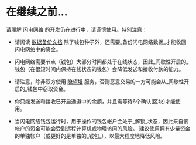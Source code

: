 # 在继续之前...

请理解 [闪电网络](https://docs.decred.org/lightning-network/overview/)
的开发仍在进行中，请谨慎使用。特别注意：

- 请阅读 [数据备份文档](https://docs.decred.org/lightning-network/backups/) 除了钱包种子外，还需要_备份闪电网络数据_才能收回闪电网络中的资金。

- 闪电网络需要节点（钱包）大部分时间都处于在线状态，因此_间歇性开启的_钱包（在很短时间内保持在线状态的钱包）会降低发送和接收付款的能力。

- 请注意，除非双方使用 [瞭望塔](https://docs.decred.org/lightning-network/watchtowers/) 服务，否则恶意交易的一方可能会从_间歇性开启的_钱包中窃取资金。

- 你只能发送和接收已开启通道中的余额，并且需等待6个确认(区块)才能使用。

- 当闪电网络钱包运行时，用于操作的钱包帐户会处于_解锁_状态，因此来自该帐户的资金可能会受到远程计算机或物理访问的风险。 建议使用拥有少量资金的单独帐户（或更好的是单独的_钱包_），以最大程度地降低风险。
